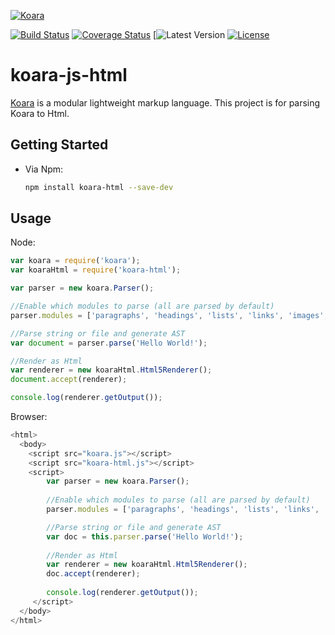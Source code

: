 [![Koara](http://www.koara.io/logo.png)](http://www.koara.io)

[![Build Status](https://img.shields.io/travis/koara/koara-js-html.svg)](https://travis-ci.org/koara/koara-js-html)
[![Coverage Status](https://img.shields.io/coveralls/koara/koara-js-html.svg)](https://coveralls.io/github/koara/koara-js-html?branch=master)
[![Latest Version](https://img.shields.io/npm/v/koara-html.svg)
[![License](https://img.shields.io/badge/License-Apache%202.0-blue.svg)](https://github.com/koara/koara-java-html/blob/master/LICENSE)

# koara-js-html
[Koara](http://www.koara.io) is a modular lightweight markup language. This project is for parsing Koara to Html.

## Getting Started
- Via Npm:

  ```bash
  npm install koara-html --save-dev
  ```
  

## Usage

Node:

```javascript
var koara = require('koara');
var koaraHtml = require('koara-html');

var parser = new koara.Parser();

//Enable which modules to parse (all are parsed by default)
parser.modules = ['paragraphs', 'headings', 'lists', 'links', 'images', 'formatting', 'blockquotes', 'code'];

//Parse string or file and generate AST
var document = parser.parse('Hello World!'); 

//Render as Html
var renderer = new koaraHtml.Html5Renderer();
document.accept(renderer);

console.log(renderer.getOutput());
```

Browser:

```javascript
<html>
  <body>
    <script src="koara.js"></script>
    <script src="koara-html.js"></script>     
    <script>
        var parser = new koara.Parser();
        
        //Enable which modules to parse (all are parsed by default)
        parser.modules = ['paragraphs', 'headings', 'lists', 'links', 'images', 'formatting', 'blockquotes', 'code'];

        //Parse string or file and generate AST
        var doc = this.parser.parse('Hello World!');
        
        //Render as Html
        var renderer = new koaraHtml.Html5Renderer();
        doc.accept(renderer);  
        
        console.log(renderer.getOutput());
     </script>
  </body>
</html>
```
